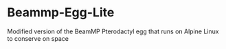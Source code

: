 # Beammp-Egg-Lite
Modified version of the BeamMP Pterodactyl egg that runs on Alpine Linux to conserve on space
